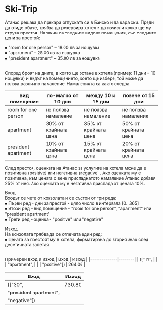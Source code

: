 # Ski-Trip

Атанас решава да прекара отпуската си в Банско и да кара ски. Преди да отиде обаче, трябва да резервира хотел и да изчисли колко ще му струва престоя. Налични са следните видове помещения, със следните цени за престой:
<br>

⦁	"room for one person" – 18.00 лв за нощувка
<br>⦁	"apartment" – 25.00 лв за нощувка 
<br>⦁	"president apartment" – 35.00 лв за нощувка

<br>Според броят на дните, в които ще остане в хотела (пример: 11 дни = 10 нощувки) и видът на помещението, което ще избере, той може да ползва различно намаление. 
Намаленията са както следва:

| вид помещение       | по-малко от 10 дни   | между 10 и 15 дни    | повече от 15 дни     |
|---------------------|----------------------|----------------------|----------------------|
| room for one person | не ползва намаление  | не ползва намаление  | не ползва намаление  |
| apartment           | 30% от крайната цена | 35% от крайната цена | 50% от крайната цена |
| president apartment | 10% от крайната цена | 15% от крайната цена | 20% от крайната цена |


След престоя, оценката на Атанас за услугите на хотела може да е позитивна (positive) или негативна (negative) . Ако оценката му е позитивна, към цената с вече приспаднатото намаление Атанас добавя 25% от нея. Ако оценката му е негативна приспада от цената 10%.
<br>

Вход
<br>Входът се чете от конзолата и се състои от три реда:
<br>⦁	Първи ред - дни за престой - цяло число в интервала [0...365]
<br>⦁	Втори ред - вид помещение - "room for one person", "apartment" или "president apartment"
<br>⦁	Трети ред - оценка - "positive"  или "negative"
<br>

Изход
<br>На конзолата трябва да се отпечата един ред:
<br>⦁	Цената за престоят му в хотела, форматирана до втория знак след десетичната запетая.

<br>Примерен вход и изход
| Вход         | Изход  |
|--------------|--------|
| (["14",      |        |
| "apartment", |        |
| "positive"]) | 264.06 |

| Вход                   | Изход  |
|------------------------|--------|
| (["30",                | 730.80 |
| "president apartment", |        |
| "negative"])           |        |
